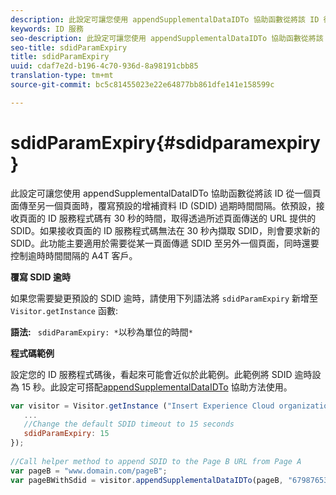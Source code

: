 ```yaml
---
description: 此設定可讓您使用 appendSupplementalDataIDTo 協助函數從將該 ID 從一個頁面傳至另一個頁面時，覆寫預設的增補資料 ID (SDID) 過期時間間隔。依預設，接收頁面的 ID 服務程式碼有 30 秒的時間，取得透過所述頁面傳送的 URL 提供的 SDID。如果接收頁面的 ID 服務程式碼無法在 30 秒內擷取 SDID，則會要求新的 SDID。此功能主要適用於需要從某一頁面傳遞 SDID 至另外一個頁面，同時還要控制逾時時間間隔的 A4T 客戶。
keywords: ID 服務
seo-description: 此設定可讓您使用 appendSupplementalDataIDTo 協助函數從將該 ID 從一個頁面傳至另一個頁面時，覆寫預設的增補資料 ID (SDID) 過期時間間隔。依預設，接收頁面的 ID 服務程式碼有 30 秒的時間，取得透過所述頁面傳送的 URL 提供的 SDID。如果接收頁面的 ID 服務程式碼無法在 30 秒內擷取 SDID，則會要求新的 SDID。此功能主要適用於需要從某一頁面傳遞 SDID 至另外一個頁面，同時還要控制逾時時間間隔的 A4T 客戶。
seo-title: sdidParamExpiry
title: sdidParamExpiry
uuid: cdaf7e2d-b196-4c70-936d-8a98191cbb85
translation-type: tm+mt
source-git-commit: bc5c81455023e22e64877bb861dfe141e158599c

---
```



# sdidParamExpiry{#sdidparamexpiry}

此設定可讓您使用 appendSupplementalDataIDTo 協助函數從將該 ID 從一個頁面傳至另一個頁面時，覆寫預設的增補資料 ID (SDID) 過期時間間隔。依預設，接收頁面的 ID 服務程式碼有 30 秒的時間，取得透過所述頁面傳送的 URL 提供的 SDID。如果接收頁面的 ID 服務程式碼無法在 30 秒內擷取 SDID，則會要求新的 SDID。此功能主要適用於需要從某一頁面傳遞 SDID 至另外一個頁面，同時還要控制逾時時間間隔的 A4T 客戶。

**覆寫 SDID 逾時**

如果您需要變更預設的 SDID 逾時，請使用下列語法將 `sdidParamExpiry` 新增至 `Visitor.getInstance` 函數:

**語法:** ` sdidParamExpiry: *`以秒為單位的時間`*`

**程式碼範例**

設定您的 ID 服務程式碼後，看起來可能會近似於此範例。此範例將 SDID 逾時設為 15 秒。此設定可搭配[appendSupplementalDataIDTo](../../library/get-set/appendsupplementaldataidto.md#reference-65d09de6fde0418f8c62fa79304a755d) 協助方法使用。

```js
var visitor = Visitor.getInstance ("Insert Experience Cloud organization ID here",{ 
   ... 
   //Change the default SDID timeout to 15 seconds 
   sdidParamExpiry: 15 
}); 
 
//Call helper method to append SDID to the Page B URL from Page A 
var pageB = "www.domain.com/pageB"; 
var pageBWithSdid = visitor.appendSupplementalDataIDTo(pageB, "67987653465787219"); 
```

